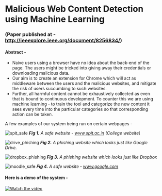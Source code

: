 # Malicious Web Content Detection using Machine Learning
### (Paper published at - http://ieeexplore.ieee.org/document/8256834/)

#### Abstract -
* Naive users using a browser have no idea about the back-end of the page. The users might be tricked into giving away their credentials or downloading malicious data. 
* Our aim is to create an extension for Chrome which will act as middleware between the users and the malicious websites, and mitigate the risk of users succumbing to such websites. 
* Further, all harmful content cannot be exhaustively collected as even that is bound to continuous development. To counter this we are using machine learning - to train the tool and categorize the new content it sees every time into the particular categories so that corresponding action can be taken.

A few examples of our system being run on certain webpages -

![spit_safe](https://user-images.githubusercontent.com/18022447/35985360-7cd910f2-0cc4-11e8-9edf-d38bf83d19a1.png)
_**Fig 1.** A safe website - www.spit.ac.in (College website)_

![drive_phishing](https://user-images.githubusercontent.com/18022447/35985366-81a9c5b8-0cc4-11e8-887d-7f427ffa8a8e.png)
_**Fig 2.** A phishing website which looks just like Google Drive._

![dropbox_phishing](https://user-images.githubusercontent.com/18022447/35985373-84056c86-0cc4-11e8-8751-cf511d5b8aa0.png)
_**Fig 3.** A phishing website which looks just like Dropbox_

![moodle_safe](https://user-images.githubusercontent.com/18022447/35985384-881ea85a-0cc4-11e8-9bea-cf71b3089364.png)
_**Fig 4.** A safe website - www.google.com_

#### Here is a demo of the system -
[![Watch the video](https://raw.github.com/GabLeRoux/WebMole/master/ressources/WebMole_Youtube_Video.png)](https://youtu.be/0-wky0h3hmM)
